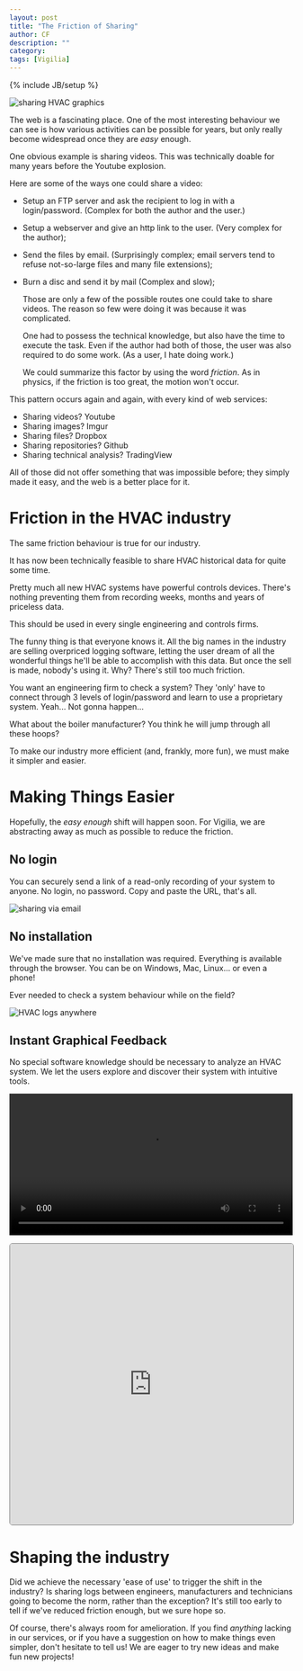 ```yaml
---
layout: post
title: "The Friction of Sharing"
author: CF
description: ""
category: 
tags: [Vigilia]
---
```

{% include JB/setup %}

![sharing HVAC graphics](/images/HVAC_illos_v2b_AS-04.svg "sharing HVAC graphics")

The web is a fascinating place. One of the most interesting behaviour
we can see is how various activities can be possible for years, but
only really become widespread once they are *easy* enough.

One obvious example is sharing videos. This was technically doable for
many years before the Youtube explosion.

Here are some of the ways one could share a video:

- Setup an FTP server and ask the recipient to log in with a
  login/password. (Complex for both the author and the user.)
- Setup a webserver and give an http link to the user. (Very complex
  for the author);
- Send the files by email. (Surprisingly complex; email servers tend
  to refuse not-so-large files and many file extensions);
- Burn a disc and send it by mail (Complex and slow);

  Those are only a few of the possible routes one could take to share
  videos. The reason so few were doing it was because it was
  complicated.
  
  One had to possess the technical knowledge, but also have the time
  to execute the task. Even if the author had both of those, the user
  was also required to do some work. (As a user, I hate doing work.)
  
  We could summarize this factor by using the word *friction*. As in
  physics, if the friction is too great, the motion won't occur.
  
This pattern occurs again and again, with every kind of web services:

- Sharing videos? Youtube
- Sharing images? Imgur
- Sharing files? Dropbox
- Sharing repositories? Github
- Sharing technical analysis? TradingView

All of those did not offer something that was impossible before; they
simply made it easy, and the web is a better place for it.


# Friction in the HVAC industry
  The same friction behaviour is true for our industry.
  
  It has now been technically feasible to share HVAC historical data
  for quite some time.

  Pretty much all new HVAC systems have powerful controls devices.
  There's nothing preventing them from recording weeks, months and
  years of priceless data.
  
  This should be used in every single engineering and controls firms.
  
  The funny thing is that everyone knows it. All the big names in the
  industry are selling overpriced logging software, letting the user
  dream of all the wonderful things he'll be able to accomplish with
  this data. But once the sell is made, nobody's using it. Why?
  There's still too much friction.
  
  You want an engineering firm to check a system? They 'only' have
  to connect through 3 levels of login/password and learn to use a
  proprietary system. Yeah... Not gonna happen...
  
  What about the boiler manufacturer? You think he will jump through
  all these hoops?
  
  To make our industry more efficient (and, frankly, more fun), we
  must make it simpler and easier.
 

# Making Things Easier

  Hopefully, the *easy enough* shift will happen soon. For Vigilia, we
  are abstracting away as much as possible to reduce the friction.
  
## No login
  You can securely send a link of a read-only recording of your system
  to anyone. No login, no password. Copy and paste the URL, that's
  all.

![sharing via email](/images/hvacio-email-share.png "sharing logs via email")

## No installation
  We've made sure that no installation was required. Everything is
  available through the browser. You can be on Windows, Mac, Linux...
  or even a phone!
  
  Ever needed to check a system behaviour while on the field?

![HVAC logs anywhere](/images/HVAC_illos_v2b_AS-03.svg "HVAC logs anywhere!")

## Instant Graphical Feedback
   No special software knowledge should be necessary to analyze an
   HVAC system. We let the users explore and discover their system
   with intuitive tools.
   
   
   <video autoplay='autoplay' class='well' controls='true' loop='true'
   width='100%'><source src='/videos/analysis.webm'
   type='video/webm'><source src='/videos/analysis.ogv'
   type='video/ogg'><source src='/videos/analysis.mp4'
   type='video/mp4'>Your browser doesn't let you see the video... fear
   not! To see the video, click <a
   href='/videos/analysis.webm'>here</a>.</video>
  
  <iframe allowfullscreen height="500px" mozallowfullscreen scrolling="no" src="https://hvac.io/vigilia/embed/g/5371147be4b0222b740851a2?tab=%3Atimeseries&amp;bc%5B%5D=%3Aa10122..0.7..0.2..4.1" style="overflow:hidden; border:1px solid grey;border-radius:5px;background-size: cover;" webkitallowfullscreen width="100%"></iframe>

# Shaping the industry
  Did we achieve the necessary 'ease of use' to trigger the shift in
  the industry? Is sharing logs between engineers, manufacturers and
  technicians going to become the norm, rather than the exception?
  It's still too early to tell if we've reduced friction enough, but
  we sure hope so.
  
  Of course, there's always room for amelioration. If you find
  *anything* lacking in our services, or if you have a suggestion on
  how to make things even simpler, don't hesitate to tell us! We
  are eager to try new ideas and make fun new projects!
